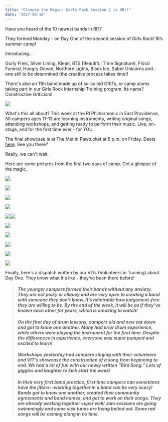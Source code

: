```yaml
---
title: "Glimpse the Magic: Girls Rock Session 2 is ON!!"
date: "2017-08-16"
---
```


Have you heard of the 10 newest bands in RI??

They formed Monday - on Day One of the second session of Girls Rock! RI’s summer camp! 

Introducing...

Gurly Fries, Silver Lining, Klean, BTS (Beautiful Time Signature), Floral Funeral, Hungry Ocean, Northern Lights, Black Ice, Saber Unicorns and… one still to be determined (the creative process takes time)!

There's also an 11th band made up of so-called GRITs, or camp alums taking part in our Girls Rock Internship Training program. Its name? Constructive Griticism!

[![](/uploads/blogpost/Screen-Shot-2017-08-15-at-6.33.33-PM.png)](http://girlsrockri.org/wp-content/uploads/2017/08/Screen-Shot-2017-08-15-at-6.33.33-PM.png)

What's this all about? This week at the RI Philharmonic in East Providence, 50 campers ages 11-13 are learning instruments, writing original songs, attending workshops, and getting ready to perform their music. Live, on-stage, and for the first time ever - for YOU.

The final showcase is at The Met in Pawtucket at 5 p.m. on Friday. Deets [here](https://www.facebook.com/events/139898076603209/?acontext=%7B%22action_history%22%3A%22[%7B%5C%22surface%5C%22%3A%5C%22page%5C%22%2C%5C%22mechanism%5C%22%3A%5C%22page_upcoming_events_card%5C%22%2C%5C%22extra_data%5C%22%3A[]%7D]%22%2C%22has_source%22%3Atrue%7D). See you there?

Really, we can't wait.

Here are some pictures from the first two days of camp. Get a glimpse of the magic.

[![](/uploads/blogpost/Screen-Shot-2017-08-15-at-6.38.11-PM-e1502838425925.png)](http://girlsrockri.org/wp-content/uploads/2017/08/Screen-Shot-2017-08-15-at-6.38.11-PM-e1502838425925.png)

[![](/uploads/blogpost/Screen-Shot-2017-08-15-at-6.38.45-PM-e1502838562786.png)](http://girlsrockri.org/wp-content/uploads/2017/08/Screen-Shot-2017-08-15-at-6.38.45-PM-e1502838562786.png)

[![](/uploads/blogpost/Screen-Shot-2017-08-15-at-6.51.17-PM-e1502838588651.png)](http://girlsrockri.org/wp-content/uploads/2017/08/Screen-Shot-2017-08-15-at-6.51.17-PM-e1502838588651.png)

[![](/uploads/blogpost/Screen-Shot-2017-08-15-at-6.45.01-PM-e1502837986204.png)](http://girlsrockri.org/wp-content/uploads/2017/08/Screen-Shot-2017-08-15-at-6.45.01-PM-e1502837986204.png)

[![](/uploads/blogpost/Screen-Shot-2017-08-15-at-6.43.23-PM-e1502838690536.png)](http://girlsrockri.org/wp-content/uploads/2017/08/Screen-Shot-2017-08-15-at-6.43.23-PM-e1502838690536.png)[![](/uploads/blogpost/Screen-Shot-2017-08-15-at-6.37.29-PM-e1502838748518.png)](http://girlsrockri.org/wp-content/uploads/2017/08/Screen-Shot-2017-08-15-at-6.37.29-PM-e1502838748518.png)

[![](/uploads/blogpost/Screen-Shot-2017-08-15-at-6.46.50-PM-e1502838779988.png)](http://girlsrockri.org/wp-content/uploads/2017/08/Screen-Shot-2017-08-15-at-6.46.50-PM-e1502838779988.png)

[![](/uploads/blogpost/Screen-Shot-2017-08-15-at-6.36.08-PM-e1502838809749.png)](http://girlsrockri.org/wp-content/uploads/2017/08/Screen-Shot-2017-08-15-at-6.36.08-PM-e1502838809749.png)

[![](/uploads/blogpost/Screen-Shot-2017-08-15-at-6.42.42-PM-e1502838840617.png)](http://girlsrockri.org/wp-content/uploads/2017/08/Screen-Shot-2017-08-15-at-6.42.42-PM-e1502838840617.png)

[![](/uploads/blogpost/Screen-Shot-2017-08-15-at-7.19.51-PM-e1502839247559.png)](http://girlsrockri.org/wp-content/uploads/2017/08/Screen-Shot-2017-08-15-at-7.19.51-PM-e1502839247559.png)

[![](/uploads/blogpost/Screen-Shot-2017-08-15-at-7.21.39-PM-e1502839351549.png)](http://girlsrockri.org/wp-content/uploads/2017/08/Screen-Shot-2017-08-15-at-7.21.39-PM-e1502839351549.png)

Finally, here's a dispatch written by our VITs (Volunteers in Training) about Day One. They know what it's like - they've been there before!

> #### _The younger campers formed their bands without any anxiety. They are not picky or cliquey and are very open to creating a band with someone they don’t know. It’s admirable how judgement-free they are willing to be. By the end of the week, it will be as if they’ve known each other for years, which is amazing to watch!_
> 
> #### _On the first day of drum lessons, campers old and new sat down and got to know one another. Many had prior drum experience, while others were playing the instrument for the first time. Despite the differences in experience, everyone was super pumped and excited to learn!_
> 
> #### _Workshops yesterday had campers singing with their volunteers and VIT’s showcase the construction of a song from beginning to end. We had a lot of fun with our newly written “Bird Song.” Lots of giggles and laughter to kick start the week!_
> 
> #### _In their very first band practice, first time campers can sometimes have the jitters--working together in a band can be very scary! Bands got to know one another, created their community agreements and band names, and got to work on their songs. They are already working together super well! Jam sessions are going swimmingly and some sick tunes are being belted out. Some rad songs will be coming along in no time._
